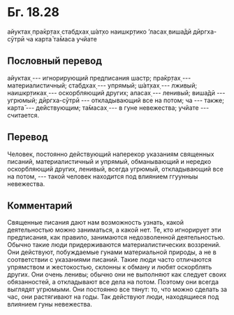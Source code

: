 # Бг. 18.28
айуктах̣ пра̄кр̣тах̣ стабдхах̣
ш́ат̣хо наишкр̣тико ’ласах̣
виша̄дӣ дӣргха-сӯтрӣ ча
карта̄ та̄маса учйате
## Пословный перевод

айуктах̣ --- игнорирующий предписания шастр; пра̄кр̣тах̣ ---
материалистичный; стабдхах̣ --- упрямый; ш́ат̣хах̣ --- лживый; наишкр̣тиках̣
--- оскорбляющий других; аласах̣ --- ленивый; виша̄дӣ --- угрюмый;
дӣргха-сӯтрӣ --- откладывающий все на потом; ча --- также; карта̄ ---
действующим; та̄масах̣ --- в гуне невежества; учйате --- считается.

## Перевод

Человек, постоянно действующий наперекор указаниям священных писаний,
материалистичный и упрямый, обманывающий и нередко оскорбляющий других,
ленивый, всегда угрюмый, откладывающий все на потом, --- такой человек
находится под влиянием ггуунныы невежества.

## Комментарий

Священные писания дают нам возможность узнать, какой деятельностью можно
заниматься, а какой нет. Те, кто игнорирует эти предписания, как
правило, занимаются недозволенной деятельностью. Обычно такие люди
придерживаются материалистических воззрений. Они действуют, побуждаемые
гунами материальной природы, а не в соответствии с указаниями писаний.
Такие люди часто отличаются упрямством и жестокостью, склонны к обману и
любят оскорблять других. Они очень ленивы; обычно они не выполняют как
следует своих обязанностей, а откладывают все дела на потом. Поэтому они
всегда выглядят угрюмыми. Они постоянно все тянут: то, что можно сделать
за час, они растягивают на годы. Так действуют люди, находящиеся под
влиянием гуны невежества.
